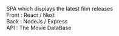 SPA which displays the latest film releases
<br>
Front : React / Next
<br>
Back : NodeJs / Express
<br>
API : The Movie DataBase
